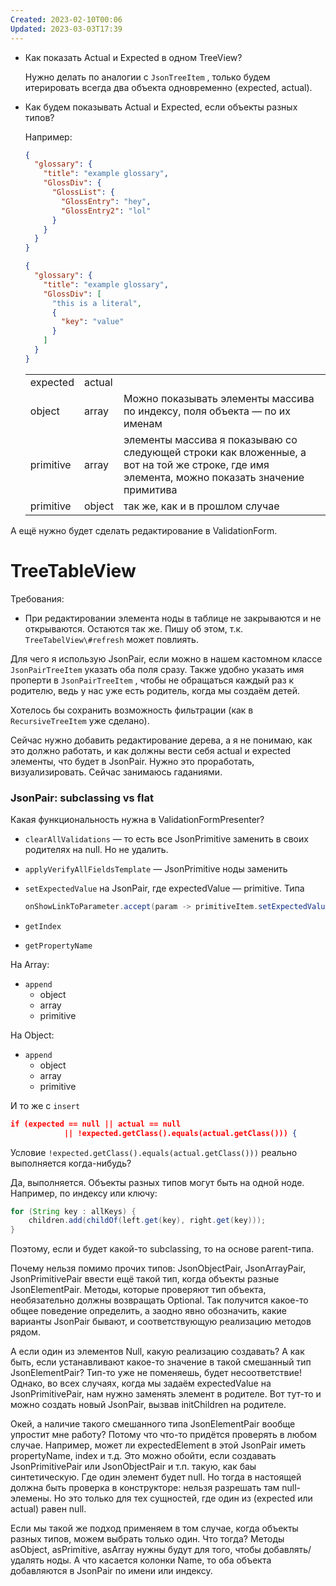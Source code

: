 ```yaml
---
Created: 2023-02-10T00:06
Updated: 2023-03-03T17:39
---
```

- Как показать Actual и Expected в одном TreeView?
    
    Нужно делать по аналогии с `JsonTreeItem` , только будем итерировать всегда два объекта одновременно (expected, actual).
    
- Как будем показывать Actual и Expected, если объекты разных типов?
    
    Например:
    
    ```JSON
    {
      "glossary": {
        "title": "example glossary",
        "GlossDiv": {
          "GlossList": {
            "GlossEntry": "hey",
            "GlossEntry2": "lol"
          }
        }
      }
    }
    ```
    
    ```JSON
    {
      "glossary": {
        "title": "example glossary",
        "GlossDiv": [
          "this is a literal",
          {
            "key": "value"
          }
        ]
      }
    }
    ```
    
    |   |   |   |
    |---|---|---|
    |expected|actual||
    |object|array|Можно показывать элементы массива по индексу, поля объекта — по их именам|
    |primitive|array|элементы массива я показываю со следующей строки как вложенные, а вот на той же строке, где имя элемента, можно показать значение примитива|
    |primitive|object|так же, как и в прошлом случае|
    

А ещё нужно будет сделать редактирование в ValidationForm.

# TreeTableView

Требования:

- При редактировании элемента ноды в таблице не закрываются и не открываются. Остаются так же. Пишу об этом, т.к. `TreeTabelView\#refresh` может повлиять.

Для чего я использую JsonPair, если можно в нашем кастомном классе `JsonPairTreeItem` указать оба поля сразу. Также удобно указать имя проперти в `JsonPairTreeItem` , чтобы не обращаться каждый раз к родителю, ведь у нас уже есть родитель, когда мы создаём детей.

Хотелось бы сохранить возможность фильтрации (как в `RecursiveTreeItem` уже сделано).

Cейчас нужно добавить редактирование дерева, а я не понимаю, как это должно работать, и как должны вести себя actual и expected элементы, что будет в JsonPair. Нужно это проработать, визуализировать. Сейчас занимаюсь гаданиями.

### JsonPair: subclassing vs flat

Какая функциональность нужна в ValidationFormPresenter?

- `clearAllValidations` — то есть вcе JsonPrimitive заменить в своих родителях на null. Но не удалить.
- `applyVerifyAllFieldsTemplate` — JsonPrimitive ноды заменить
- `setExpectedValue` на JsonPair, где expectedValue — primitive. Типа
    
    ```Java
    onShowLinkToParameter.accept(param -> primitiveItem.setExpectedValue(param.getLinkString()));
    ```
    
- `getIndex`
- `getPropertyName`

На Array:

- `append`
    - object
    - array
    - primitive

На Object:

- `append`
    - object
    - array
    - primitive

И то же с `insert`

```JSON
if (expected == null || actual == null
            || !expected.getClass().equals(actual.getClass())) {
```

Условие `!expected.getClass().equals(actual.getClass()))` реально выполняется когда-нибудь?

Да, выполняется. Объекты разных типов могут быть на одной ноде. Например, по индексу или ключу:

```Java
for (String key : allKeys) {
    children.add(childOf(left.get(key), right.get(key)));
}
```

Поэтому, если и будет какой-то subclassing, то на основе parent-типа.

Почему нельзя помимо прочих типов: JsonObjectPair, JsonArrayPair, JsonPrimitivePair ввести ещё такой тип, когда объекты разные JsonElementPair. Методы, которые проверяют тип объекта, необязательно должны возвращать Optional. Так получится какое-то общее поведение определить, а заодно явно обозначить, какие варианты JsonPair бывают, и соответствующую реализацию методов рядом.

А если один из элементов Null, какую реализацию создавать? А как быть, если устанавливают какое-то значение в такой смешанный тип JsonElementPair? Тип-то уже не поменяешь, будет несоответствие! Однако, во всех случаях, когда мы задаём expectedValue на JsonPrimitivePair, нам нужно заменять элемент в родителе. Вот тут-то и можно создать новый JsonPair, вызвав initChildren на родителе.

Окей, а наличие такого смешанного типа JsonElementPair вообще упростит мне работу? Потому что что-то придётся проверять в любом случае. Например, может ли expectedElement в этой JsonPair иметь propertyName, index и т.д. Это можно обойти, если создавать JsonPrimitivePair или JsonObjectPair и т.п. такую, как бaы синтетическую. Где один элемент будет null. Но тогда в настоящей должна быть проверка в конструкторе: нельзя разрешать там null-элемены. Но это только для тех сущностей, где один из (expected или actual) равен null.

Если мы такой же подход применяем в том случае, когда объекты разных типов, можем выбрать только один. Что тогда? Методы asObject, asPrimitive, asArray нужны будут для того, чтобы добавлять/удалять ноды. А что касается колонки Name, то оба объекта добавляются в JsonPair по имени или индексу.
